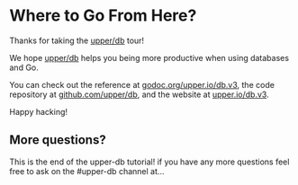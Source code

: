 # Where to Go From Here?

Thanks for taking the [upper/db][1] tour!

We hope [upper/db][1] helps you being more productive when using databases and
Go.

You can check out the reference at
[godoc.org/upper.io/db.v3](https://godoc.org/upper.io/db.v3), the code
repository at [github.com/upper/db](https://github.com/upper/db), and the
website at [upper.io/db.v3](https://upper.io/db.v3).

Happy hacking!

## More questions?

This is the end of the upper-db tutorial! if you have any more questions
feel free to ask on the #upper-db channel at...

[1]: https://upper.io/db.v3
